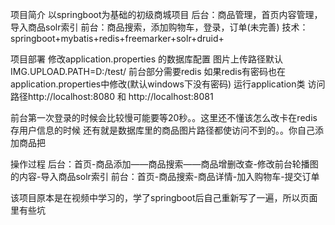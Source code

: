 项目简介
以springboot为基础的初级商城项目
后台：商品管理，首页内容管理，导入商品solr索引
前台：商品搜索，添加购物车，登录，订单(未完善)
技术：springboot+mybatis+redis+freemarker+solr+druid+

项目部署
修改application.properties 的数据库配置
图片上传路径默认IMG.UPLOAD.PATH=D:/test/
前台部分需要redis  如果redis有密码也在application.properties中修改(默认windows下没有密码)
运行application类
访问路径http://localhost:8080 和 http://localhost:8081

前台第一次登录的时候会比较慢可能要等20秒。。这里还不懂该怎么改卡在redis存用户信息的时候
还有就是数据库里的商品图片路径都使访问不到的。。你自己添加商品把

操作过程
后台：首页-商品添加——商品搜索——商品增删改查-修改前台轮播图的内容-导入商品solr索引
前台：首页-商品搜索-商品详情-加入购物车-提交订单


该项目原本是在视频中学习的，学了springboot后自己重新写了一遍，所以页面里有些坑